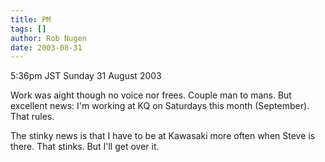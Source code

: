 ```yaml
---
title: PM
tags: []
author: Rob Nugen
date: 2003-08-31
---
```


<p class=date>5:36pm JST Sunday 31 August 2003</p>

<p>Work was aight though no voice nor frees.  Couple man to mans.  But
excellent news: I'm working at KQ on Saturdays this month (September).
That rules.</p>

<p>The stinky news is that I have to be at Kawasaki more often when
Steve is there. That stinks.  But I'll get over it.</p>
